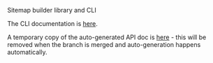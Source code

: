 Sitemap builder library and CLI

The CLI documentation is [here](../../docs/cli/deriva-sitemap-cli.md).

A temporary copy of the auto-generated API doc is [here](deriva.seo.html) - this will be removed when the branch is merged and auto-generation happens automatically.
